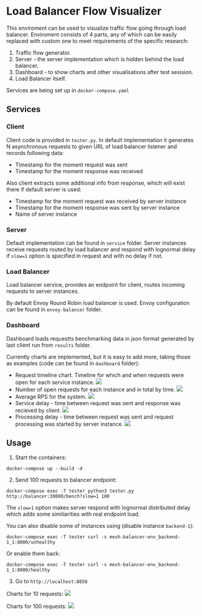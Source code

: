 # Load Balancer Flow Visualizer

This enviroment can be used to visualize traffic flow going through load balancer. Enviroment consists of 4 parts, any of which can be easily replaced with custom one to meet requirements of the specific research:
1. Traffic flow generator.
1. Server - the server implementation which is hidden behind the load balancer.
1. Dashboard - to show charts and other visualisations after test sesision.
1. Load Balancer itself.

Services are being set up in `docker-compose.yaml`

## Services

### Client

Client code is provided in `tester.py`. In default implementation it generates N asynchronous requests to given URL of load balancer listener and records following data:
* Timestamp for the moment request was sent
* Timestamp for the moment response was received

Also client extracts some additional info from response, which will exist there if default server is used:
* Timestamp for the moment request was received by server instance
* Timestamp for the moment response was sent by server instance
* Name of server instance

### Server

Default implementation can be found in `service` folder.
Server instances receive requests routed by load balancer and respond with lognormal delay if `slow=1` option is specified in request and with no delay if not.

### Load Balancer

Load balancer service, provides an endpoint for client, routes incoming requests to server instances. 

By default Envoy Round Robin load balancer is used. Envoy configuration can be found in `envoy-balancer` folder.

### Dashboard
Dashboard loads requestts benchmarking data in json format generated by last client run from `results` folder.

Currently  charts are implemented, but it is easy to add more, taking those as examples (code can be found in `dashboard` folder):
* Request timeline chart. Timeline for which and when requests were open for each service instance.
![](img/1.png)
* Number of open requests for each instance and in total by time.
![](img/2.png)
* Average RPS for the system.
![](img/3.png)
* Service delay - time between request was sent and response was recieved by client.
![](img/4.png)
* Processing delay - time between request was sent and request processing was started by server instance.
![](img/5.png)

## Usage
1. Start the containers:

` docker-compose up --build -d `

2. Send 100 requests to balancer endpoint:

`docker-compose exec -T tester python3 tester.py http://balancer:30000/bench?slow=1 100`

The `slow=1` option makes server respond with lognormal distributed delay which adds some similiarities with real endpoint load.

You can also disable some of instances using (disable instance `backend-1`):

`docker-compose exec -T tester curl -s mesh-balancer-env_backend-1_1:8000/unhealthy`

Or enable them back:

`docker-compose exec -T tester curl -s mesh-balancer-env_backend-1_1:8000/healthy`

3. Go to `http://localhost:8050`

Charts for 10 requests:
![](img/10_req_dash.jpg)

Charts for 100 requests:
![](img/1000_req_dash.jpg)
